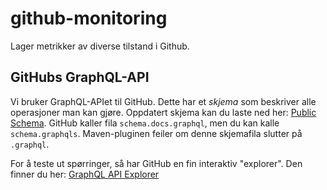 # github-monitoring

Lager metrikker av diverse tilstand i Github.

## GitHubs GraphQL-API

Vi bruker GraphQL-APIet til GitHub. Dette har et _skjema_ som beskriver alle operasjoner man kan gjøre. Oppdatert skjema
kan du laste ned her: [Public Schema](https://docs.github.com/en/graphql/overview/public-schema). GitHub kaller fila
`schema.docs.graphql`, men du kan kalle `schema.graphqls`. Maven-pluginen feiler om denne skjemafila slutter på `.graphql`.

For å teste ut spørringer, så har GitHub en fin interaktiv "explorer".
Den finner du her: [GraphQL API Explorer](https://docs.github.com/en/graphql/overview/explorer)


